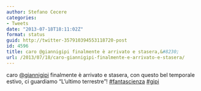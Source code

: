 ```yaml
---
author: Stefano Cecere
categories:
- Tweets
date: "2013-07-18T18:11:02Z"
format: status
guid: http://twitter-357910394553118720-post
id: 4596
title: caro @giannigipi finalmente è arrivato e stasera,&#8230;
url: /2013/07/18/caro-giannigipi-finalmente-e-arrivato-e-stasera/
---
```


caro [@giannigipi](http://twitter.com/giannigipi) finalmente è arrivato e stasera, con questo bel temporale estivo, ci guardiamo “L’ultimo terrestre”! [#fantascienza](http://twitter.com/search?q=%23fantascienza) [#gipi](http://twitter.com/search?q=%23gipi)